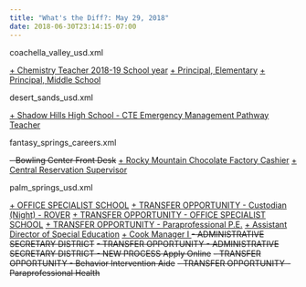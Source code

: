```yaml
---
title: "What's the Diff?: May 29, 2018"
date: 2018-06-30T23:14:15-07:00
---
```


coachella_valley_usd.xml

<ins>+    Chemistry Teacher 2018-19 School year</ins>
<ins>+    Principal, Elementary</ins>
<ins>+    Principal, Middle School</ins>

desert_sands_usd.xml

<ins>+    Shadow Hills High School - CTE Emergency Management Pathway Teacher</ins>

fantasy_springs_careers.xml

<del>-     Bowling Center Front Desk</del>
<ins>+     Rocky Mountain Chocolate Factory Cashier</ins>
<ins>+     Central Reservation Supervisor</ins>

palm_springs_usd.xml

<ins>+    OFFICE SPECIALIST SCHOOL</ins>
<ins>+    TRANSFER OPPORTUNITY - Custodian (Night) - ROVER</ins>
<ins>+    TRANSFER OPPORTUNITY - OFFICE SPECIALIST SCHOOL</ins>
<ins>+    TRANSFER OPPORTUNITY - Paraprofessional P.E.</ins>
<ins>+    Assistant Director of Special Education</ins>
<ins>+    Cook Manager I </ins>
<del>-    ADMINISTRATIVE SECRETARY DISTRICT</del>
<del>-    TRANSFER OPPORTUNITY - ADMINISTRATIVE SECRETARY DISTRICT - NEW PROCESS Apply Online</del>
<del>-    TRANSFER OPPORTUNITY - Behavior Intervention Aide</del>
<del>-    TRANSFER OPPORTUNITY - Paraprofessional Health</del>
